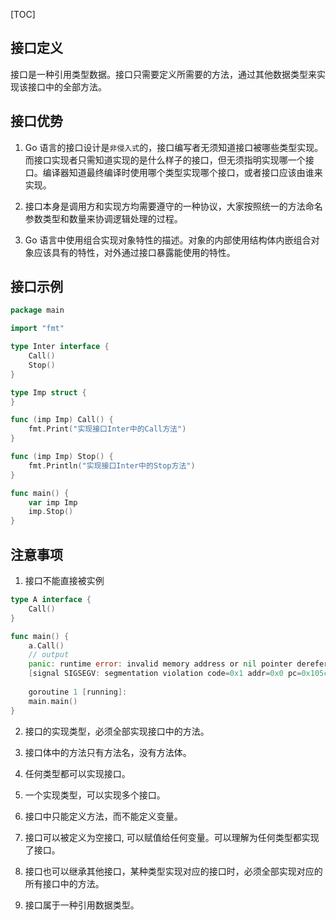 [TOC]

## 接口定义

接口是一种引用类型数据。接口只需要定义所需要的方法，通过其他数据类型来实现该接口中的全部方法。

## 接口优势

1. Go 语言的接口设计是`非侵入式`的，接口编写者无须知道接口被哪些类型实现。而接口实现者只需知道实现的是什么样子的接口，但无须指明实现哪一个接口。编译器知道最终编译时使用哪个类型实现哪个接口，或者接口应该由谁来实现。

2. 接口本身是调用方和实现方均需要遵守的一种协议，大家按照统一的方法命名参数类型和数量来协调逻辑处理的过程。

3. Go 语言中使用组合实现对象特性的描述。对象的内部使用结构体内嵌组合对象应该具有的特性，对外通过接口暴露能使用的特性。

## 接口示例

```go
package main

import "fmt"

type Inter interface {
	Call()
	Stop()
}

type Imp struct {
}

func (imp Imp) Call() {
	fmt.Print("实现接口Inter中的Call方法")
}

func (imp Imp) Stop() {
	fmt.Println("实现接口Inter中的Stop方法")
}

func main() {
	var imp Imp
	imp.Stop()
}
```

## 注意事项

1. 接口不能直接被实例

```go
type A interface {
	Call()
}

func main() {
	a.Call()
	// output
	panic: runtime error: invalid memory address or nil pointer dereference
	[signal SIGSEGV: segmentation violation code=0x1 addr=0x0 pc=0x105c7ff]
	
	goroutine 1 [running]:
	main.main()
}
```

2.  接口的实现类型，必须全部实现接口中的方法。

3.  接口体中的方法只有方法名，没有方法体。

4.  任何类型都可以实现接口。

5.  一个实现类型，可以实现多个接口。

6.  接口中只能定义方法，而不能定义变量。

7.  接口可以被定义为空接口, 可以赋值给任何变量。可以理解为任何类型都实现了接口。

8.  接口也可以继承其他接口，某种类型实现对应的接口时，必须全部实现对应的所有接口中的方法。

9.  接口属于一种引用数据类型。